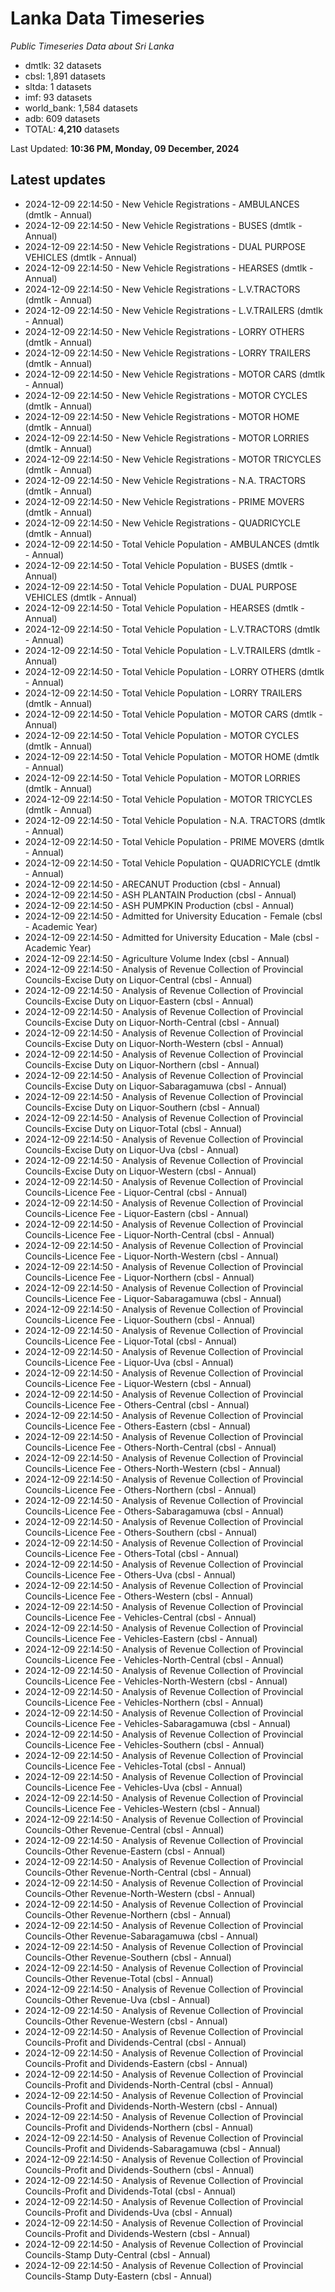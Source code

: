 # Lanka Data Timeseries
*Public Timeseries Data about Sri Lanka*

* dmtlk: 32 datasets
* cbsl: 1,891 datasets
* sltda: 1 datasets
* imf: 93 datasets
* world_bank: 1,584 datasets
* adb: 609 datasets
* TOTAL: **4,210** datasets

Last Updated: **10:36 PM, Monday, 09 December, 2024**

## Latest updates

* 2024-12-09 22:14:50 - New Vehicle Registrations - AMBULANCES (dmtlk - Annual)
* 2024-12-09 22:14:50 - New Vehicle Registrations - BUSES (dmtlk - Annual)
* 2024-12-09 22:14:50 - New Vehicle Registrations - DUAL PURPOSE VEHICLES (dmtlk - Annual)
* 2024-12-09 22:14:50 - New Vehicle Registrations - HEARSES (dmtlk - Annual)
* 2024-12-09 22:14:50 - New Vehicle Registrations - L.V.TRACTORS (dmtlk - Annual)
* 2024-12-09 22:14:50 - New Vehicle Registrations - L.V.TRAILERS (dmtlk - Annual)
* 2024-12-09 22:14:50 - New Vehicle Registrations - LORRY OTHERS (dmtlk - Annual)
* 2024-12-09 22:14:50 - New Vehicle Registrations - LORRY TRAILERS (dmtlk - Annual)
* 2024-12-09 22:14:50 - New Vehicle Registrations - MOTOR CARS (dmtlk - Annual)
* 2024-12-09 22:14:50 - New Vehicle Registrations - MOTOR CYCLES (dmtlk - Annual)
* 2024-12-09 22:14:50 - New Vehicle Registrations - MOTOR HOME (dmtlk - Annual)
* 2024-12-09 22:14:50 - New Vehicle Registrations - MOTOR LORRIES (dmtlk - Annual)
* 2024-12-09 22:14:50 - New Vehicle Registrations - MOTOR TRICYCLES (dmtlk - Annual)
* 2024-12-09 22:14:50 - New Vehicle Registrations - N.A. TRACTORS (dmtlk - Annual)
* 2024-12-09 22:14:50 - New Vehicle Registrations - PRIME MOVERS (dmtlk - Annual)
* 2024-12-09 22:14:50 - New Vehicle Registrations - QUADRICYCLE (dmtlk - Annual)
* 2024-12-09 22:14:50 - Total Vehicle Population - AMBULANCES (dmtlk - Annual)
* 2024-12-09 22:14:50 - Total Vehicle Population - BUSES (dmtlk - Annual)
* 2024-12-09 22:14:50 - Total Vehicle Population - DUAL PURPOSE VEHICLES (dmtlk - Annual)
* 2024-12-09 22:14:50 - Total Vehicle Population - HEARSES (dmtlk - Annual)
* 2024-12-09 22:14:50 - Total Vehicle Population - L.V.TRACTORS (dmtlk - Annual)
* 2024-12-09 22:14:50 - Total Vehicle Population - L.V.TRAILERS (dmtlk - Annual)
* 2024-12-09 22:14:50 - Total Vehicle Population - LORRY OTHERS (dmtlk - Annual)
* 2024-12-09 22:14:50 - Total Vehicle Population - LORRY TRAILERS (dmtlk - Annual)
* 2024-12-09 22:14:50 - Total Vehicle Population - MOTOR CARS (dmtlk - Annual)
* 2024-12-09 22:14:50 - Total Vehicle Population - MOTOR CYCLES (dmtlk - Annual)
* 2024-12-09 22:14:50 - Total Vehicle Population - MOTOR HOME (dmtlk - Annual)
* 2024-12-09 22:14:50 - Total Vehicle Population - MOTOR LORRIES (dmtlk - Annual)
* 2024-12-09 22:14:50 - Total Vehicle Population - MOTOR TRICYCLES (dmtlk - Annual)
* 2024-12-09 22:14:50 - Total Vehicle Population - N.A. TRACTORS (dmtlk - Annual)
* 2024-12-09 22:14:50 - Total Vehicle Population - PRIME MOVERS (dmtlk - Annual)
* 2024-12-09 22:14:50 - Total Vehicle Population - QUADRICYCLE (dmtlk - Annual)
* 2024-12-09 22:14:50 - ARECANUT Production (cbsl - Annual)
* 2024-12-09 22:14:50 - ASH PLANTAIN Production (cbsl - Annual)
* 2024-12-09 22:14:50 - ASH PUMPKIN Production (cbsl - Annual)
* 2024-12-09 22:14:50 - Admitted for University Education - Female (cbsl - Academic Year)
* 2024-12-09 22:14:50 - Admitted for University Education - Male (cbsl - Academic Year)
* 2024-12-09 22:14:50 - Agriculture Volume Index (cbsl - Annual)
* 2024-12-09 22:14:50 - Analysis of Revenue Collection of Provincial Councils-Excise Duty on Liquor-Central (cbsl - Annual)
* 2024-12-09 22:14:50 - Analysis of Revenue Collection of Provincial Councils-Excise Duty on Liquor-Eastern (cbsl - Annual)
* 2024-12-09 22:14:50 - Analysis of Revenue Collection of Provincial Councils-Excise Duty on Liquor-North-Central (cbsl - Annual)
* 2024-12-09 22:14:50 - Analysis of Revenue Collection of Provincial Councils-Excise Duty on Liquor-North-Western (cbsl - Annual)
* 2024-12-09 22:14:50 - Analysis of Revenue Collection of Provincial Councils-Excise Duty on Liquor-Northern (cbsl - Annual)
* 2024-12-09 22:14:50 - Analysis of Revenue Collection of Provincial Councils-Excise Duty on Liquor-Sabaragamuwa (cbsl - Annual)
* 2024-12-09 22:14:50 - Analysis of Revenue Collection of Provincial Councils-Excise Duty on Liquor-Southern (cbsl - Annual)
* 2024-12-09 22:14:50 - Analysis of Revenue Collection of Provincial Councils-Excise Duty on Liquor-Total (cbsl - Annual)
* 2024-12-09 22:14:50 - Analysis of Revenue Collection of Provincial Councils-Excise Duty on Liquor-Uva (cbsl - Annual)
* 2024-12-09 22:14:50 - Analysis of Revenue Collection of Provincial Councils-Excise Duty on Liquor-Western (cbsl - Annual)
* 2024-12-09 22:14:50 - Analysis of Revenue Collection of Provincial Councils-Licence Fee - Liquor-Central (cbsl - Annual)
* 2024-12-09 22:14:50 - Analysis of Revenue Collection of Provincial Councils-Licence Fee - Liquor-Eastern (cbsl - Annual)
* 2024-12-09 22:14:50 - Analysis of Revenue Collection of Provincial Councils-Licence Fee - Liquor-North-Central (cbsl - Annual)
* 2024-12-09 22:14:50 - Analysis of Revenue Collection of Provincial Councils-Licence Fee - Liquor-North-Western (cbsl - Annual)
* 2024-12-09 22:14:50 - Analysis of Revenue Collection of Provincial Councils-Licence Fee - Liquor-Northern (cbsl - Annual)
* 2024-12-09 22:14:50 - Analysis of Revenue Collection of Provincial Councils-Licence Fee - Liquor-Sabaragamuwa (cbsl - Annual)
* 2024-12-09 22:14:50 - Analysis of Revenue Collection of Provincial Councils-Licence Fee - Liquor-Southern (cbsl - Annual)
* 2024-12-09 22:14:50 - Analysis of Revenue Collection of Provincial Councils-Licence Fee - Liquor-Total (cbsl - Annual)
* 2024-12-09 22:14:50 - Analysis of Revenue Collection of Provincial Councils-Licence Fee - Liquor-Uva (cbsl - Annual)
* 2024-12-09 22:14:50 - Analysis of Revenue Collection of Provincial Councils-Licence Fee - Liquor-Western (cbsl - Annual)
* 2024-12-09 22:14:50 - Analysis of Revenue Collection of Provincial Councils-Licence Fee - Others-Central (cbsl - Annual)
* 2024-12-09 22:14:50 - Analysis of Revenue Collection of Provincial Councils-Licence Fee - Others-Eastern (cbsl - Annual)
* 2024-12-09 22:14:50 - Analysis of Revenue Collection of Provincial Councils-Licence Fee - Others-North-Central (cbsl - Annual)
* 2024-12-09 22:14:50 - Analysis of Revenue Collection of Provincial Councils-Licence Fee - Others-North-Western (cbsl - Annual)
* 2024-12-09 22:14:50 - Analysis of Revenue Collection of Provincial Councils-Licence Fee - Others-Northern (cbsl - Annual)
* 2024-12-09 22:14:50 - Analysis of Revenue Collection of Provincial Councils-Licence Fee - Others-Sabaragamuwa (cbsl - Annual)
* 2024-12-09 22:14:50 - Analysis of Revenue Collection of Provincial Councils-Licence Fee - Others-Southern (cbsl - Annual)
* 2024-12-09 22:14:50 - Analysis of Revenue Collection of Provincial Councils-Licence Fee - Others-Total (cbsl - Annual)
* 2024-12-09 22:14:50 - Analysis of Revenue Collection of Provincial Councils-Licence Fee - Others-Uva (cbsl - Annual)
* 2024-12-09 22:14:50 - Analysis of Revenue Collection of Provincial Councils-Licence Fee - Others-Western (cbsl - Annual)
* 2024-12-09 22:14:50 - Analysis of Revenue Collection of Provincial Councils-Licence Fee - Vehicles-Central (cbsl - Annual)
* 2024-12-09 22:14:50 - Analysis of Revenue Collection of Provincial Councils-Licence Fee - Vehicles-Eastern (cbsl - Annual)
* 2024-12-09 22:14:50 - Analysis of Revenue Collection of Provincial Councils-Licence Fee - Vehicles-North-Central (cbsl - Annual)
* 2024-12-09 22:14:50 - Analysis of Revenue Collection of Provincial Councils-Licence Fee - Vehicles-North-Western (cbsl - Annual)
* 2024-12-09 22:14:50 - Analysis of Revenue Collection of Provincial Councils-Licence Fee - Vehicles-Northern (cbsl - Annual)
* 2024-12-09 22:14:50 - Analysis of Revenue Collection of Provincial Councils-Licence Fee - Vehicles-Sabaragamuwa (cbsl - Annual)
* 2024-12-09 22:14:50 - Analysis of Revenue Collection of Provincial Councils-Licence Fee - Vehicles-Southern (cbsl - Annual)
* 2024-12-09 22:14:50 - Analysis of Revenue Collection of Provincial Councils-Licence Fee - Vehicles-Total (cbsl - Annual)
* 2024-12-09 22:14:50 - Analysis of Revenue Collection of Provincial Councils-Licence Fee - Vehicles-Uva (cbsl - Annual)
* 2024-12-09 22:14:50 - Analysis of Revenue Collection of Provincial Councils-Licence Fee - Vehicles-Western (cbsl - Annual)
* 2024-12-09 22:14:50 - Analysis of Revenue Collection of Provincial Councils-Other Revenue-Central (cbsl - Annual)
* 2024-12-09 22:14:50 - Analysis of Revenue Collection of Provincial Councils-Other Revenue-Eastern (cbsl - Annual)
* 2024-12-09 22:14:50 - Analysis of Revenue Collection of Provincial Councils-Other Revenue-North-Central (cbsl - Annual)
* 2024-12-09 22:14:50 - Analysis of Revenue Collection of Provincial Councils-Other Revenue-North-Western (cbsl - Annual)
* 2024-12-09 22:14:50 - Analysis of Revenue Collection of Provincial Councils-Other Revenue-Northern (cbsl - Annual)
* 2024-12-09 22:14:50 - Analysis of Revenue Collection of Provincial Councils-Other Revenue-Sabaragamuwa (cbsl - Annual)
* 2024-12-09 22:14:50 - Analysis of Revenue Collection of Provincial Councils-Other Revenue-Southern (cbsl - Annual)
* 2024-12-09 22:14:50 - Analysis of Revenue Collection of Provincial Councils-Other Revenue-Total (cbsl - Annual)
* 2024-12-09 22:14:50 - Analysis of Revenue Collection of Provincial Councils-Other Revenue-Uva (cbsl - Annual)
* 2024-12-09 22:14:50 - Analysis of Revenue Collection of Provincial Councils-Other Revenue-Western (cbsl - Annual)
* 2024-12-09 22:14:50 - Analysis of Revenue Collection of Provincial Councils-Profit and Dividends-Central (cbsl - Annual)
* 2024-12-09 22:14:50 - Analysis of Revenue Collection of Provincial Councils-Profit and Dividends-Eastern (cbsl - Annual)
* 2024-12-09 22:14:50 - Analysis of Revenue Collection of Provincial Councils-Profit and Dividends-North-Central (cbsl - Annual)
* 2024-12-09 22:14:50 - Analysis of Revenue Collection of Provincial Councils-Profit and Dividends-North-Western (cbsl - Annual)
* 2024-12-09 22:14:50 - Analysis of Revenue Collection of Provincial Councils-Profit and Dividends-Northern (cbsl - Annual)
* 2024-12-09 22:14:50 - Analysis of Revenue Collection of Provincial Councils-Profit and Dividends-Sabaragamuwa (cbsl - Annual)
* 2024-12-09 22:14:50 - Analysis of Revenue Collection of Provincial Councils-Profit and Dividends-Southern (cbsl - Annual)
* 2024-12-09 22:14:50 - Analysis of Revenue Collection of Provincial Councils-Profit and Dividends-Total (cbsl - Annual)
* 2024-12-09 22:14:50 - Analysis of Revenue Collection of Provincial Councils-Profit and Dividends-Uva (cbsl - Annual)
* 2024-12-09 22:14:50 - Analysis of Revenue Collection of Provincial Councils-Profit and Dividends-Western (cbsl - Annual)
* 2024-12-09 22:14:50 - Analysis of Revenue Collection of Provincial Councils-Stamp Duty-Central (cbsl - Annual)
* 2024-12-09 22:14:50 - Analysis of Revenue Collection of Provincial Councils-Stamp Duty-Eastern (cbsl - Annual)